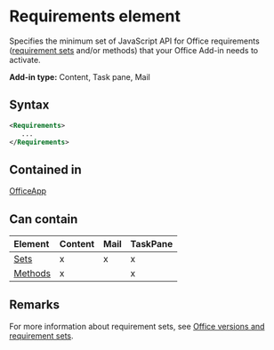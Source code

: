 # Requirements element

Specifies the minimum set of JavaScript API for Office requirements ([requirement sets](https://docs.microsoft.com/en-us/office/dev/add-ins/develop/office-versions-and-requirement-sets#specify-office-hosts-and-requirement-sets) and/or methods) that your Office Add-in needs to activate.

**Add-in type:** Content, Task pane, Mail

## Syntax

```XML
<Requirements>
   ...
</Requirements>
```

## Contained in

[OfficeApp](officeapp.md)

## Can contain

|**Element**|**Content**|**Mail**|**TaskPane**|
|:-----|:-----|:-----|:-----|
|[Sets](sets.md)|x|x|x|
|[Methods](methods.md)|x||x|

## Remarks

For more information about requirement sets, see [Office versions and requirement sets](https://docs.microsoft.com/en-us/office/dev/add-ins/develop/office-versions-and-requirement-sets).

